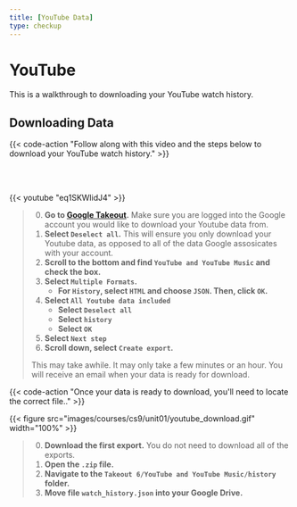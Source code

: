 ```yaml
---
title: [YouTube Data]
type: checkup
---
```

# YouTube 

This is a walkthrough to downloading your YouTube watch history. 

## Downloading Data

{{< code-action "Follow along with this video and the steps below to download your YouTube watch history." >}} 

<br>
<br>


{{< youtube "eq1SKWlidJ4" >}}

> 0. **Go to [Google Takeout](https://takeout.google.com/settings/takeout).** Make sure you are logged into the Google account you would like to download your Youtube data from. 
> 0. **Select `Deselect all`.** This will ensure you only download your Youtube data, as opposed to all of the data Google assosicates with your account.
> 0. **Scroll to the bottom and find `YouTube and YouTube Music` and check the box.** 
> 0. **Select `Multiple Formats`.** 
>       -  **For `History`, select `HTML` and choose `JSON`. Then, click `OK`.**
> 0. **Select `All Youtube data included`**
>       - **Select `Deselect all`**
>       - **Select `history`**
>       - **Select `OK`**
> 0. **Select `Next step`**
> 0. **Scroll down, select `Create export`.**
> 
> This may take awhile. It may only take a few minutes or an hour. You will receive an email when your data is ready for download.


{{< code-action "Once your data is ready to download, you'll need to locate the correct file.." >}} 

{{< figure src="images/courses/cs9/unit01/youtube_download.gif" width="100%" >}}
> 0. **Download the first export.** You do not need to download all of the exports. 
> 0. **Open the `.zip` file.**
> 0. **Navigate to the `Takeout 6/YouTube and YouTube Music/history` folder.**
> 0. **Move  file `watch_history.json` into your Google Drive.**
<!-- 
---

## API Key


{{< code-action "Follow along with this video to get a YouTube API key." >}} You will need this to build out your data file with statistical information. 


{{< youtube "5Ym13tgVtAw" >}}

> 0. **Go to the [Google Cloud Platform Library](https://console.cloud.google.com/projectselector2/apis/library?organizationId=1025210370450&supportedpurview=project).** 
> 0. **Select `isf.edu.hk` on the top toolbar on the lefthand side.** 
> 0. **Change `Project name` to 'cs9 data science'.** 
> 0. **Select `CREATE`.** This may take a full minute. 
> 0. **Search for `youtube data v3`.** Select it from the search results. 
> 0. **Select `ENABLE`.** This may take a full minute.
> 0. **Select `Credentials` from the left menu.**
> 0. **Select `CREATE CREDENTIALS` from the top menu.**
> 0. **Select `API key` from the dropdown menu.**
> 0. **Copy and paste your `API key` to somewhere you will not lose it..**
>
> If you forget your API key, return to [this](https://console.cloud.google.com/apis/credentials) page to access it.
 -->
